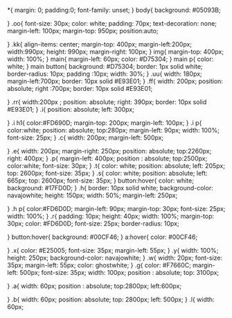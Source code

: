 *{
  margin: 0;
  padding:0;
  font-family: unset;
}
body{
  background: #05093B;
  
}
.oo{
  font-size: 30px;
  color: white;
 padding: 70px;
 text-decoration: none;
 margin-left: 100px;
 margin-top: 950px;
 position:auto;

 
}
.kk{
  align-items: center;
  margin-top: 400px;
  margin-left:200px;
  width:990px;
  height: 990px;
  margin-right: 100px;
}
img{
  margin-top: 400px;
  width: 100%;
}
main{
  margin-left: 60px;
  color: #D75304;
}
main p{
  color: white;
}
main button{
  background: #D75304;
  border: 1px solid white;
  border-radius: 10px;
  padding :10px;
  width: 30%;
}
.uu{
  width: 180px;
  margin-left:700px;
  border: 10px solid #E93E01;
}
.ff{
  width: 200px;
  position: absolute;
  right :700px;
  border: 10px solid #E93E01;
  
}
.rr{
  width:200px ;
  position: absolute;
  right: 390px;
  border: 10px solid #E93E01;
}
.i{
  position: absolute;
  left: 300px;
  
}
.i h1{
  color:#FD690D;
  margin-top: 200px;
  margin-left: 100px;
}
.i p{
  color:white;
  position: absolute;
  top:280px;
  margin-left: 90px;
  width: 100%;
  font-size: 25px;
}
.c{
  width: 200px;
  margin-left: 500px;
  
}
.e{
  width: 200px;
  margin-right: 250px;
  position: absolute;
  top:2260px;
  right: 400px;
}
.p{
  margin-left: 400px;
  position : absolute;
  top:2500px;
  color:white;
  font-size: 30px;
}
.t{
  color: white;
  position: absolute;
  left: 205px;
  top: 2600px;
  font-size: 35px;
}
.s{
  color: white;
  position: absolute;
  left: 665px;
  top: 2600px;
  font-size: 35px;
}
button:hover{
  color: white;
  background: #17FD0D;
}
.h{
  border: 10px solid white;
  background-color: navajowhite;
  height: 150px;
  width: 50%;
  margin-left: 250px;
  
}
.h p{ 
  color:#FD6D0D;
  margin-left: 90px;
  margin-top: 30px;
  font-size: 25px;
  width: 100%;
}
.r{
  padding: 10px;
  height: 40px;
  width: 100%;
  margin-top: 30px;
  color: #FD6D0D;
  font-size: 25px;
  border-radius: 10px;
  
}
button:hover{
  background: #00CF46;
}
a:hover{
  color: #00CF46;
  
  
}
.x{
  color: #E25005;
  font-size: 35px;
  margin-left: 55px;
}
.y{
  width: 100%;
  height: 250px;
  background-color: navajowhite;
}
.w{
  width: 20px;
  font-size: 35px;
  margin-left: 55px;
  color: ghostwhite;
}
.g{
  color: #F7660C;
  margin-left: 500px;
  font-size: 35px;
  width: 100px;
  position : absolute;
  top: 3100px;
  
}
.a{
  width: 60px;
  position : absolute;
  top:2800px;
  left:600px;
  
  
}
.b{
  width: 60px;
  position: absolute;
  top: 2800px;
  left: 500px;
}
.l{
  width: 60px;
